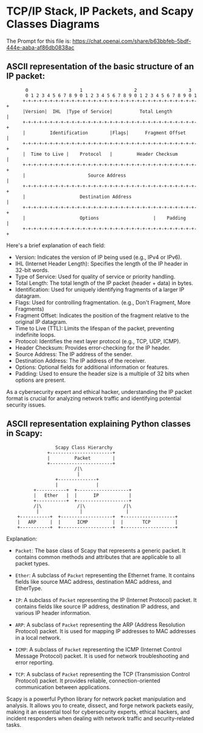 # TCP/IP Stack, IP Packets, and Scapy Classes Diagrams

The Prompt for this file is:
https://chat.openai.com/share/b63bbfeb-5bdf-444e-aaba-af86db0838ac


## ASCII representation of the basic structure of an IP packet:

```
       0                   1                   2                   3
       0 1 2 3 4 5 6 7 8 9 0 1 2 3 4 5 6 7 8 9 0 1 2 3 4 5 6 7 8 9 0 1
      +-+-+-+-+-+-+-+-+-+-+-+-+-+-+-+-+-+-+-+-+-+-+-+-+-+-+-+-+-+-+-+-+
      |Version|  IHL  |Type of Service|          Total Length         |
      +-+-+-+-+-+-+-+-+-+-+-+-+-+-+-+-+-+-+-+-+-+-+-+-+-+-+-+-+-+-+-+-+
      |         Identification        |Flags|      Fragment Offset    |
      +-+-+-+-+-+-+-+-+-+-+-+-+-+-+-+-+-+-+-+-+-+-+-+-+-+-+-+-+-+-+-+-+
      |  Time to Live |    Protocol   |         Header Checksum       |
      +-+-+-+-+-+-+-+-+-+-+-+-+-+-+-+-+-+-+-+-+-+-+-+-+-+-+-+-+-+-+-+-+
      |                       Source Address                          |
      +-+-+-+-+-+-+-+-+-+-+-+-+-+-+-+-+-+-+-+-+-+-+-+-+-+-+-+-+-+-+-+-+
      |                    Destination Address                        |
      +-+-+-+-+-+-+-+-+-+-+-+-+-+-+-+-+-+-+-+-+-+-+-+-+-+-+-+-+-+-+-+-+
      |                    Options                    |    Padding    |
      +-+-+-+-+-+-+-+-+-+-+-+-+-+-+-+-+-+-+-+-+-+-+-+-+-+-+-+-+-+-+-+-+
```

Here's a brief explanation of each field:

- Version: Indicates the version of IP being used (e.g., IPv4 or IPv6).
- IHL (Internet Header Length): Specifies the length of the IP header in 32-bit words.
- Type of Service: Used for quality of service or priority handling.
- Total Length: The total length of the IP packet (header + data) in bytes.
- Identification: Used for uniquely identifying fragments of a larger IP datagram.
- Flags: Used for controlling fragmentation. (e.g., Don't Fragment, More Fragments)
- Fragment Offset: Indicates the position of the fragment relative to the original IP datagram.
- Time to Live (TTL): Limits the lifespan of the packet, preventing indefinite loops.
- Protocol: Identifies the next layer protocol (e.g., TCP, UDP, ICMP).
- Header Checksum: Provides error-checking for the IP header.
- Source Address: The IP address of the sender.
- Destination Address: The IP address of the receiver.
- Options: Optional fields for additional information or features.
- Padding: Used to ensure the header size is a multiple of 32 bits when options are present.

As a cybersecurity expert and ethical hacker, understanding the IP packet format is crucial for analyzing network traffic and identifying potential security issues.

## ASCII representation explaining Python classes in Scapy:

```
                  Scapy Class Hierarchy
               +-----------------------+
               |         Packet        |
               +-----------------------+
                         /|\
                          |
                  +--------------+
                  |              |
          +-----------+  +-------------------+
          |   Ether   |  |      IP           |
          +-----------+  +-------------------+
          /|\             /|\              /|\
           |               |                |
    +-----------+  +-------------------+  +-------------------+
    |   ARP     |  |      ICMP         |  |       TCP         |
    +-----------+  +-------------------+  +-------------------+
```

Explanation:
- `Packet`: The base class of Scapy that represents a generic packet. It contains common methods and attributes that are applicable to all packet types.

- `Ether`: A subclass of `Packet` representing the Ethernet frame. It contains fields like source MAC address, destination MAC address, and EtherType.

- `IP`: A subclass of `Packet` representing the IP (Internet Protocol) packet. It contains fields like source IP address, destination IP address, and various IP header information.

- `ARP`: A subclass of `Packet` representing the ARP (Address Resolution Protocol) packet. It is used for mapping IP addresses to MAC addresses in a local network.

- `ICMP`: A subclass of `Packet` representing the ICMP (Internet Control Message Protocol) packet. It is used for network troubleshooting and error reporting.

- `TCP`: A subclass of `Packet` representing the TCP (Transmission Control Protocol) packet. It provides reliable, connection-oriented communication between applications.

Scapy is a powerful Python library for network packet manipulation and analysis. It allows you to create, dissect, and forge network packets easily, making it an essential tool for cybersecurity experts, ethical hackers, and incident responders when dealing with network traffic and security-related tasks.